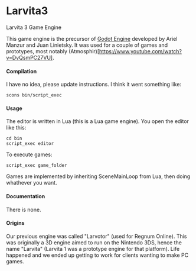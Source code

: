 # Larvita3
Larvita 3 Game Engine

This game engine is the precursor of [Godot Engine](http://www.godotengine.org) developed by Ariel Manzur and Juan Linietsky.
It was used for a couple of games and prototypes, most notably (Atmosphir)[https://www.youtube.com/watch?v=DvQsmPC27VU].

#### Compilation

I have no idea, please update instructions.
I think it went something like:

```
scons bin/script_exec
```

#### Usage

The editor is written in Lua (this is a Lua game engine).
You open the editor like this:
```
cd bin
script_exec editor
```

To execute games:

```
script_exec game_folder
```

Games are implemented by inheriting SceneMainLoop from Lua, then doing whathever you want.

#### Documentation

There is none.

#### Origins

Our previous engine was called "Larvotor" (used for Regnum Online). This was originally a 3D engine aimed to run on the Nintendo 3DS, hence the name "Larvita" (Larvita 1 was a prototype engine for that platform). Life happened and we ended up getting to work for clients wanting to make PC games.

